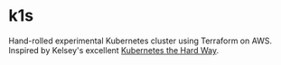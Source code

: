 # k1s

Hand-rolled experimental Kubernetes cluster using Terraform on AWS. Inspired by Kelsey's
excellent [Kubernetes the Hard Way](https://github.com/kelseyhightower/kubernetes-the-hard-way).
